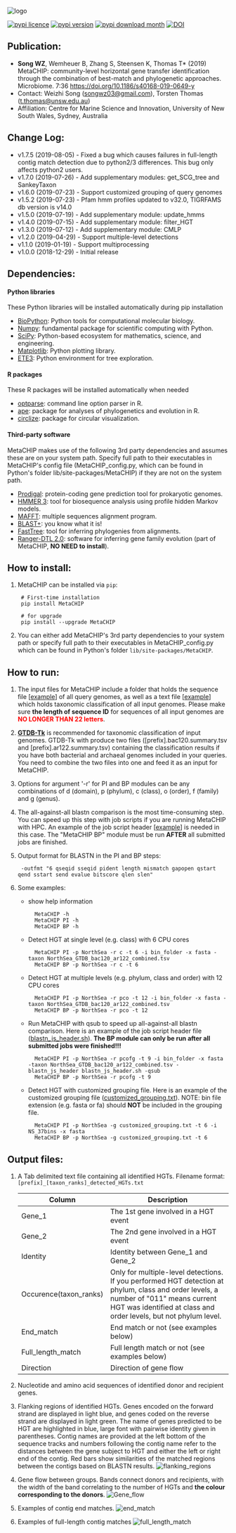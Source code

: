 
![logo](images/MetaCHIP_logo.jpg)

[![pypi licence       ](https://img.shields.io/pypi/l/MetaCHIP.svg)](https://opensource.org/licenses/gpl-3.0.html)
[![pypi version       ](https://img.shields.io/pypi/v/MetaCHIP.svg)](https://pypi.python.org/pypi/MetaCHIP) 
[![pypi download month](https://pepy.tech/badge/MetaCHIP/month)](https://pepy.tech/project/MetaCHIP)
[![DOI                ](https://img.shields.io/static/v1.svg?label=DOI&message=10.1186/s40168-019-0649-y&color=orange)](https://doi.org/10.1186/s40168-019-0649-y)


Publication:
---

+ **Song WZ**, Wemheuer B, Zhang S, Steensen K, Thomas T* (2019) MetaCHIP: community-level horizontal gene transfer identification through the combination of best-match and phylogenetic approaches. Microbiome. 7:36 https://doi.org/10.1186/s40168-019-0649-y
+ Contact: Weizhi Song (songwz03@gmail.com), Torsten Thomas (t.thomas@unsw.edu.au)
+ Affiliation: Centre for Marine Science and Innovation, University of New South Wales, Sydney, Australia


Change Log:
---

* v1.7.5 (2019-08-05) - Fixed a bug which causes failures in full-length contig match detection due to python2/3 differences. This bug only affects python2 users.
* v1.7.0 (2019-07-26) - Add supplementary modules: get_SCG_tree and SankeyTaxon
* v1.6.0 (2019-07-23) - Support customized grouping of query genomes
* v1.5.2 (2019-07-23) - Pfam hmm profiles updated to v32.0, TIGRFAMS db version is v14.0
* v1.5.0 (2019-07-19) - Add supplementary module: update_hmms
* v1.4.0 (2019-07-15) - Add supplementary module: filter_HGT
* v1.3.0 (2019-07-12) - Add supplementary module: CMLP
* v1.2.0 (2019-04-29) - Support multiple-level detections
* v1.1.0 (2019-01-19) - Support multiprocessing
* v1.0.0 (2018-12-29) - Initial release


Dependencies:
---

#### Python libraries
These Python libraries will be installed automatically during pip installation 
* [BioPython](https://github.com/biopython/biopython.github.io/): Python tools for computational molecular biology.
* [Numpy](http://www.numpy.org): fundamental package for scientific computing with Python.
* [SciPy](https://www.scipy.org): Python-based ecosystem for mathematics, science, and engineering.
* [Matplotlib](http://matplotlib.org): Python plotting library.
* [ETE3](http://etetoolkit.org): Python environment for tree exploration.

#### R packages
These R packages will be installed automatically when needed
* [optparse](https://cran.r-project.org/web/packages/optparse/index.html): command line option parser in R.
* [ape](https://cran.r-project.org/web/packages/ape/index.html): package for analyses of phylogenetics and evolution in R.
* [circlize](https://cran.r-project.org/web/packages/circlize/index.html): package for circular visualization.

#### Third-party software
MetaCHIP makes use of the following 3rd party dependencies and assumes these are on your system path. Specify full path 
to their executables in MetaCHIP's config file (MetaCHIP_config.py, which can be found in Python's folder lib/site-packages/MetaCHIP) if they are not on the system path.  
* [Prodigal](https://github.com/hyattpd/Prodigal): protein-coding gene prediction tool for prokaryotic genomes.
* [HMMER 3](http://hmmer.org): tool for biosequence analysis using profile hidden Markov models.
* [MAFFT](https://mafft.cbrc.jp/alignment/software/): multiple sequences alignment program.
* [BLAST+](https://blast.ncbi.nlm.nih.gov/Blast.cgi?PAGE_TYPE=BlastDocs&DOC_TYPE=Download): you know what it is!
* [FastTree](http://www.microbesonline.org/fasttree/): tool for inferring phylogenies from alignments.
* [Ranger-DTL 2.0](https://compbio.engr.uconn.edu/software/RANGER-DTL/): software for inferring gene family evolution (part of MetaCHIP, **NO NEED to install**).


How to install:
---

1. MetaCHIP can be installed via `pip`:

        # First-time installation
        pip install MetaCHIP
        
        # for upgrade
        pip install --upgrade MetaCHIP
        
1. You can either add MetaCHIP's 3rd party dependencies to your system path or specify full path to their executables in MetaCHIP_config.py which can be found in Python's folder `lib/site-packages/MetaCHIP`.


How to run:
---

1. The input files for MetaCHIP include a folder that holds the sequence file [[example](https://github.com/songweizhi/MetaCHIP/blob/master/input_file_examples/human_gut_bins)] 
of all query genomes, as well as a text file [[example](https://github.com/songweizhi/MetaCHIP/blob/master/input_file_examples/human_gut_bins_GTDB.tsv)] 
which holds taxonomic classification of all input genomes. Please make sure **the length of sequence ID** for sequences of all input genomes are <font color="red"> **NO LONGER THAN 22 letters**</font>.

1. [**GTDB-Tk**](https://github.com/Ecogenomics/GTDBTk) is recommended for taxonomic classification of input genomes. 
GTDB-Tk with produce two files ([prefix].bac120.summary.tsv and [prefix].ar122.summary.tsv) containing the classification results 
if you have both bacterial and archaeal genomes included in your queries. You need to combine the two files into one and feed it as an input for MetaCHIP.

1. Options for argument '-r' for PI and BP modules can be any combinations of d (domain), p (phylum), c (class), o (order), f (family) and g (genus).

1. The all-against-all blastn comparison is the most time-consuming step. 
   You can speed up this step with job scripts if you are running MetaCHIP with HPC. 
   An example of the job script header [[example](https://github.com/songweizhi/MetaCHIP/blob/master/input_file_examples/blastn_job_script_header_demo.sh)] is needed in this case.
   The "MetaCHIP BP" module must be run **AFTER** all submitted jobs are finished.

1. Output format for BLASTN in the PI and BP steps: 
        
        -outfmt "6 qseqid sseqid pident length mismatch gapopen qstart qend sstart send evalue bitscore qlen slen"

1. Some examples: 

    * show help information

            MetaCHIP -h
            MetaCHIP PI -h
            MetaCHIP BP -h
                
    * Detect HGT at single level (e.g. class) with 6 CPU cores
    
            MetaCHIP PI -p NorthSea -r c -t 6 -i bin_folder -x fasta -taxon NorthSea_GTDB_bac120_ar122_combined.tsv
            MetaCHIP BP -p NorthSea -r c -t 6

    * Detect HGT at multiple levels (e.g. phylum, class and order) with 12 CPU cores

            MetaCHIP PI -p NorthSea -r pco -t 12 -i bin_folder -x fasta -taxon NorthSea_GTDB_bac120_ar122_combined.tsv
            MetaCHIP BP -p NorthSea -r pco -t 12

    * Run MetaCHIP with qsub to speed up all-against-all blastn comparison. 
      Here is an example of the job script header file ([blastn_js_header.sh](https://github.com/songweizhi/MetaCHIP/blob/master/input_file_examples/blastn_js_header.sh)).
      **The BP module can only be run after all submitted jobs were finished!!!**
    
            MetaCHIP PI -p NorthSea -r pcofg -t 9 -i bin_folder -x fasta -taxon NorthSea_GTDB_bac120_ar122_combined.tsv -blastn_js_header blastn_js_header.sh -qsub
            MetaCHIP BP -p NorthSea -r pcofg -t 9

    * Detect HGT with customized grouping file.
      Here is an example of the customized grouping file ([customized_grouping.txt](https://github.com/songweizhi/MetaCHIP/blob/master/input_file_examples/customized_grouping.txt)).
      NOTE: bin file extension (e.g. fasta or fa) should **NOT** be included in the grouping file.
        
            MetaCHIP PI -p NorthSea -g customized_grouping.txt -t 6 -i NS_37bins -x fasta
            MetaCHIP BP -p NorthSea -g customized_grouping.txt -t 6


Output files:
---

1. A Tab delimited text file containing all identified HGTs. Filename format: `[prefix]_[taxon_ranks]_detected_HGTs.txt`

    |Column|Description|
    |---|---|
    |Gene_1|The 1st gene involved in a HGT event|
    |Gene_2|The 2nd gene involved in a HGT event|
    |Identity|Identity between Gene_1 and Gene_2|
    |Occurence(taxon_ranks)|Only for multiple-level detections. If you performed HGT detection at phylum, class and order levels, a number of "011" means current HGT was identified at class and order levels, but not phylum level.|
    |End_match|End match or not (see examples below)|
    |Full_length_match|Full length match or not (see examples below)|
    |Direction|Direction of gene flow|   


1. Nucleotide and amino acid sequences of identified donor and recipient genes.


1. Flanking regions of identified HGTs. Genes encoded on the forward strand are displayed in light blue, and genes coded on the reverse strand are displayed in light green. The name of genes predicted to be HGT are highlighted in blue, large font with pairwise identity given in parentheses. Contig names are provided at the left bottom of the sequence tracks and numbers following the contig name refer to the distances between the gene subject to HGT and either the left or right end of the contig. Red bars show similarities of the matched regions between the contigs based on BLASTN results.
    ![flanking_regions](images/flanking_regions.png)

        
1. Gene flow between groups. Bands connect donors and recipients, with the width of the band correlating to the number of HGTs and **the colour corresponding to the donors**.
    ![Gene_flow](images/Gene_flow.jpg)


1. Examples of contig end matches.
    ![end_match](images/end_match.jpg)   

        
1. Examples of full-length contig matches
    ![full_length_match](images/full_length_match.jpg)

